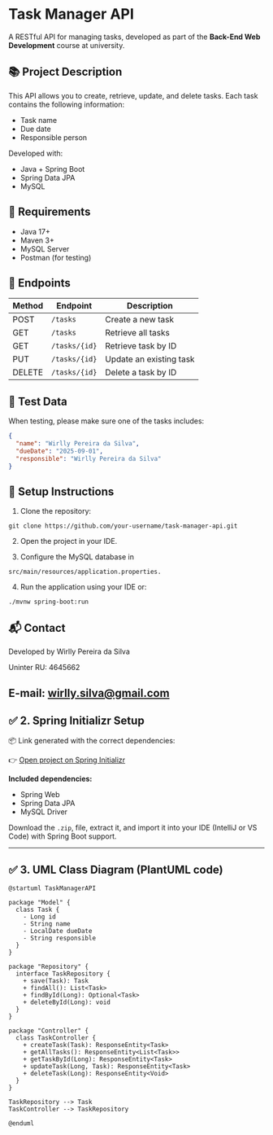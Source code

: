 # Task Manager API

A RESTful API for managing tasks, developed as part of the **Back-End Web Development** course at university.

## 📚 Project Description

This API allows you to create, retrieve, update, and delete tasks. Each task contains the following information:

- Task name
- Due date
- Responsible person

Developed with:
- Java + Spring Boot
- Spring Data JPA
- MySQL

## 📌 Requirements

- Java 17+
- Maven 3+
- MySQL Server
- Postman (for testing)

## 🚀 Endpoints

| Method | Endpoint           | Description             |
|--------|--------------------|-------------------------|
| POST   | `/tasks`           | Create a new task       |
| GET    | `/tasks`           | Retrieve all tasks      |
| GET    | `/tasks/{id}`      | Retrieve task by ID     |
| PUT    | `/tasks/{id}`      | Update an existing task |
| DELETE | `/tasks/{id}`      | Delete a task by ID     |

## 🧪 Test Data

When testing, please make sure one of the tasks includes:

```json
{
  "name": "Wirlly Pereira da Silva",
  "dueDate": "2025-09-01",
  "responsible": "Wirlly Pereira da Silva"
}
```
## 🔧 Setup Instructions

1. Clone the repository:
```
git clone https://github.com/your-username/task-manager-api.git
```

2. Open the project in your IDE.

3. Configure the MySQL database in
```
src/main/resources/application.properties.
```

4. Run the application using your IDE or:
```
./mvnw spring-boot:run
```

## 📬 Contact
Developed by Wirlly Pereira da Silva

Uninter RU: 4645662

E-mail: wirlly.silva@gmail.com
---

## ✅ 2. Spring Initializr Setup

📦 Link generated with the correct dependencies:

👉 [Open project on Spring Initializr](https://start.spring.io/#!type=maven-project&language=java&platformVersion=3.5.4&packaging=jar&jvmVersion=17&groupId=com.taskmanager&artifactId=task-manager-api&name=task-manager-api&description=Task%20Manager%20REST%20API&packageName=com.taskmanager&dependencies=web,data-jpa,mysql)

**Included dependencies:**
- Spring Web
- Spring Data JPA
- MySQL Driver

Download the `.zip`, file, extract it, and import it into your IDE (IntelliJ or VS Code) with Spring Boot support.

---

## ✅ 3. UML Class Diagram (PlantUML code)

```plantuml
@startuml TaskManagerAPI

package "Model" {
  class Task {
    - Long id
    - String name
    - LocalDate dueDate
    - String responsible
  }
}

package "Repository" {
  interface TaskRepository {
    + save(Task): Task
    + findAll(): List<Task>
    + findById(Long): Optional<Task>
    + deleteById(Long): void
  }
}

package "Controller" {
  class TaskController {
    + createTask(Task): ResponseEntity<Task>
    + getAllTasks(): ResponseEntity<List<Task>>
    + getTaskById(Long): ResponseEntity<Task>
    + updateTask(Long, Task): ResponseEntity<Task>
    + deleteTask(Long): ResponseEntity<Void>
  }
}

TaskRepository --> Task
TaskController --> TaskRepository

@enduml


